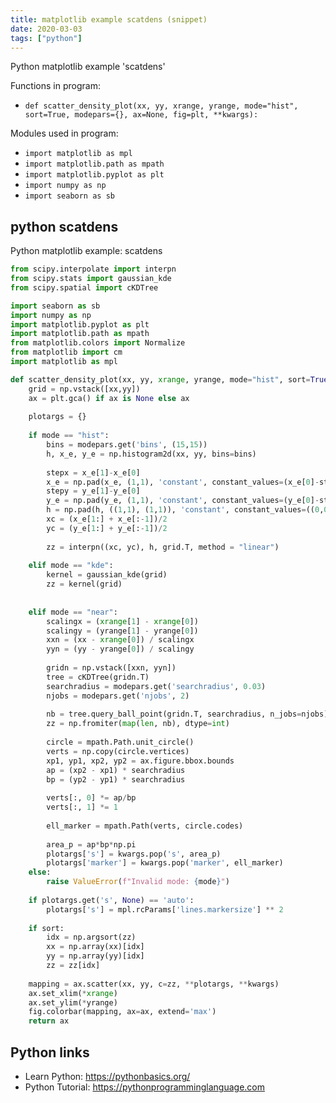 ```yaml
---
title: matplotlib example scatdens (snippet)
date: 2020-03-03
tags: ["python"]
---
```

Python matplotlib example 'scatdens'

Functions in program: 
* `def scatter_density_plot(xx, yy, xrange, yrange, mode="hist", sort=True, modepars={}, ax=None, fig=plt, **kwargs):`

Modules used in program: 
* `import matplotlib as mpl`
* `import matplotlib.path as mpath`
* `import matplotlib.pyplot as plt`
* `import numpy as np`
* `import seaborn as sb`

## python scatdens

Python matplotlib example: scatdens

```python
from scipy.interpolate import interpn
from scipy.stats import gaussian_kde
from scipy.spatial import cKDTree

import seaborn as sb
import numpy as np
import matplotlib.pyplot as plt
import matplotlib.path as mpath
from matplotlib.colors import Normalize
from matplotlib import cm
import matplotlib as mpl

def scatter_density_plot(xx, yy, xrange, yrange, mode="hist", sort=True, modepars={}, ax=None, fig=plt, **kwargs):
    grid = np.vstack([xx,yy])
    ax = plt.gca() if ax is None else ax
    
    plotargs = {}
    
    if mode == "hist":
        bins = modepars.get('bins', (15,15))
        h, x_e, y_e = np.histogram2d(xx, yy, bins=bins)
        
        stepx = x_e[1]-x_e[0]
        x_e = np.pad(x_e, (1,1), 'constant', constant_values=(x_e[0]-stepx, x_e[-1]+stepx))
        stepy = y_e[1]-y_e[0]
        y_e = np.pad(y_e, (1,1), 'constant', constant_values=(y_e[0]-stepx, y_e[-1]+stepx))
        h = np.pad(h, ((1,1), (1,1)), 'constant', constant_values=((0,0), (0,0)))
        xc = (x_e[1:] + x_e[:-1])/2
        yc = (y_e[1:] + y_e[:-1])/2
        
        zz = interpn((xc, yc), h, grid.T, method = "linear")
        
    elif mode == "kde":
        kernel = gaussian_kde(grid) 
        zz = kernel(grid)
        
        
    elif mode == "near":
        scalingx = (xrange[1] - xrange[0])
        scalingy = (yrange[1] - yrange[0])
        xxn = (xx - xrange[0]) / scalingx
        yyn = (yy - yrange[0]) / scalingy
        
        gridn = np.vstack([xxn, yyn])
        tree = cKDTree(gridn.T)
        searchradius = modepars.get('searchradius', 0.03)
        njobs = modepars.get('njobs', 2)
    
        nb = tree.query_ball_point(gridn.T, searchradius, n_jobs=njobs)
        zz = np.fromiter(map(len, nb), dtype=int)
        
        circle = mpath.Path.unit_circle()
        verts = np.copy(circle.vertices)
        xp1, yp1, xp2, yp2 = ax.figure.bbox.bounds
        ap = (xp2 - xp1) * searchradius
        bp = (yp2 - yp1) * searchradius
        
        verts[:, 0] *= ap/bp
        verts[:, 1] *= 1
        
        ell_marker = mpath.Path(verts, circle.codes)
        
        area_p = ap*bp*np.pi
        plotargs['s'] = kwargs.pop('s', area_p)
        plotargs['marker'] = kwargs.pop('marker', ell_marker)
    else:
        raise ValueError(f"Invalid mode: {mode}")
    
    if plotargs.get('s', None) == 'auto':
        plotargs['s'] = mpl.rcParams['lines.markersize'] ** 2
    
    if sort:
        idx = np.argsort(zz)
        xx = np.array(xx)[idx]
        yy = np.array(yy)[idx]
        zz = zz[idx]
        
    mapping = ax.scatter(xx, yy, c=zz, **plotargs, **kwargs)
    ax.set_xlim(*xrange)
    ax.set_ylim(*yrange)
    fig.colorbar(mapping, ax=ax, extend='max')
    return ax


```

## Python links

- Learn Python: https://pythonbasics.org/
- Python Tutorial: https://pythonprogramminglanguage.com
